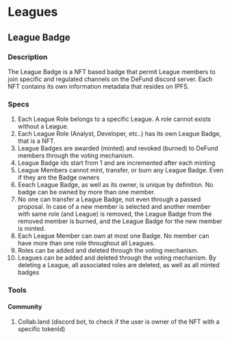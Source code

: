 # Leagues

## League Badge

### Description
The League Badge is a NFT based badge that permit League members to join specific and regulated channels on the DeFund discord server. Each NFT contains its own information metadata that resides on IPFS.

### Specs
1. Each League Role belongs to a specific League. A role cannot exists without a League.
2. Each League Role (Analyst, Developer, etc..) has its own League Badge, that is a NFT.
3. League Badges are awarded (minted) and revoked (burned) to DeFund members through the voting mechanism.
4. League Badge ids start from 1 and are incremented after each minting
5. League Members cannot mint, transfer, or burn any League Badge. Even if they are the Badge owners
6. Eeach League Badge, as well as its owner, is unique by definition. No badge can be owned by more than one member.
7. No one can transfer a League Badge, not even through a passed proposal. In case of a new member is selected and another member with same role (and League) is removed, the League Badge from the removed member is burned, and the League Badge for the new member is minted. 
8. Each League Member can own at most one Badge. No member can have more than one role throughout all Leagues.
9. Roles can be added and deleted through the voting mechanism.
10. Leagues can be added and deleted through the voting mechanism. By deleting a League, all associated roles are deleted, as well as all minted badges

### Tools
#### Community
1. Collab.land (discord bot, to check if the user is owner of the NFT with a specific tokenId)